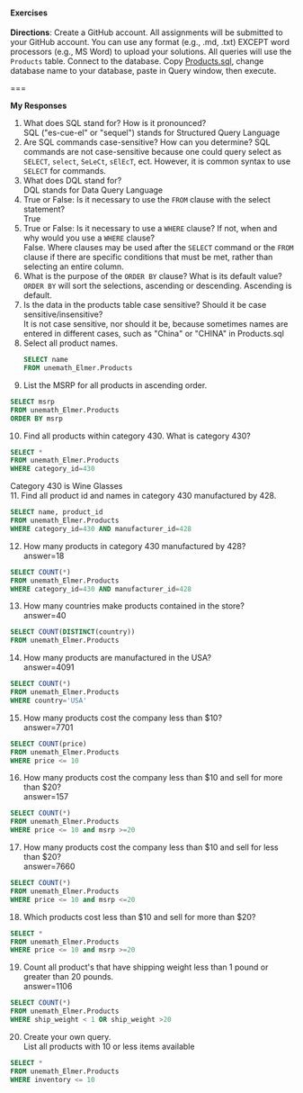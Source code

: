 #### Exercises
 
 **Directions**: Create a GitHub account.  All assignments will be submitted to your GitHub account.  You can use any format (e.g., .md, .txt) EXCEPT word processors (e.g., MS Word) to upload your solutions.  All queries will use the `Products` table.  Connect to the database.  Copy [Products.sql](https://github.com/jamesquinlan/mat301/tree/master/products), change database name to your database, paste in Query window, then execute.
 
 ===
 
 **My Responses**
 
  1. What does SQL stand for?  How is it pronounced?  
  SQL ("es-cue-el" or "sequel") stands for Structured Query Language  
  2. Are SQL commands case-sensitive?  How can you determine? 
  SQL commands are not case-sensitive because one could query select as `SELECT`, `select`, `SeLeCt`, `sElEcT`, ect. However, it is common syntax to use `SELECT` for commands.  
  3. What does DQL stand for?  
  DQL stands for Data Query Language  
  4. True or False:  Is it necessary to use the `FROM` clause with the select statement?  
  True  
  5. True or False:  Is it necessary to use a `WHERE` clause?  If not, when and why would you use a `WHERE` clause?  
  False. Where clauses may be used after the `SELECT` command or the `FROM` clause if there are specific conditions that must be met, rather than selecting an entire column.  
  6. What is the purpose of the `ORDER BY` clause?  What is its default value?  
  `ORDER BY` will sort the selections, ascending or descending. Ascending is default.  
  7. Is the data in the products table case sensitive?  Should it be case sensitive/insensitive?  
  It is not case sensitive, nor should it be, because sometimes names are entered in different cases, such as "China" or "CHINA" in Products.sql  
  8. Select all product names.       
        ```SQL        
        SELECT name        
        FROM unemath_Elmer.Products        
        ```        
  9. List the MSRP for all products in ascending order.  
```SQL
SELECT msrp
FROM unemath_Elmer.Products
ORDER BY msrp
```  
  10. Find all products within  category 430.  What is category 430?  
```SQL
SELECT *
FROM unemath_Elmer.Products
WHERE category_id=430
```  
  Category 430 is Wine Glasses  
  11. Find all product id and names in category 430 manufactured by 428.  
```SQL
SELECT name, product_id
FROM unemath_Elmer.Products
WHERE category_id=430 AND manufacturer_id=428
```  
  12. How many products in category 430 manufactured by 428?  
  answer=18  
```SQL
SELECT COUNT(*)
FROM unemath_Elmer.Products
WHERE category_id=430 AND manufacturer_id=428
```  
  13. How many countries make products contained in the store?  
  answer=40  
```SQL
SELECT COUNT(DISTINCT(country))
FROM unemath_Elmer.Products
```  
  14. How many products are manufactured in the USA?  
  answer=4091
```SQL
SELECT COUNT(*)
FROM unemath_Elmer.Products
WHERE country='USA'
```  
  15. How many products cost the company less than $10?  
  answer=7701  
```SQL
SELECT COUNT(price)
FROM unemath_Elmer.Products
WHERE price <= 10
```  
  16. How many products cost the company less than $10 and sell for more than $20?  
  answer=157  
```SQL
SELECT COUNT(*)
FROM unemath_Elmer.Products
WHERE price <= 10 and msrp >=20
```  
  17. How many products cost the company less than $10 and sell for less than $20?  
  answer=7660  
```SQL
SELECT COUNT(*)
FROM unemath_Elmer.Products
WHERE price <= 10 and msrp <=20
```  
  18. Which products cost less than $10 and sell for more than $20?  
```SQL
SELECT *
FROM unemath_Elmer.Products
WHERE price <= 10 and msrp >=20
```  
  19. Count all product's that have shipping weight less than 1 pound or greater than 20 pounds.  
  answer=1106  
```SQL
SELECT COUNT(*)
FROM unemath_Elmer.Products
WHERE ship_weight < 1 OR ship_weight >20
```  
  20. Create your own query.  
  List all products with 10 or less items available  
```SQL
SELECT *
FROM unemath_Elmer.Products
WHERE inventory <= 10
```  
